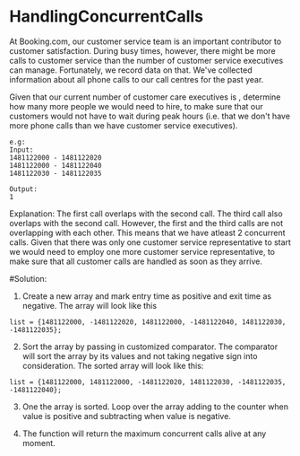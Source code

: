 # HandlingConcurrentCalls
At Booking.com, our customer service team is an important contributor to customer satisfaction. During busy times,
however, there might be more calls to customer service than the number of customer service executives can manage.
Fortunately, we record data on that. We've collected information about all phone calls to our call centres for the past
year.


Given that our current number of customer care executives is , determine how many more people we would need to hire,
to make sure that our customers would not have to wait during peak hours (i.e. that we don't have more phone calls than
we have customer service executives).
```
e.g:
Input:
1481122000 - 1481122020
1481122000 - 1481122040
1481122030 - 1481122035

Output:
1
```
Explanation:
The first call overlaps with the second call. The third call also overlaps with the second call. However, the first
and the third calls are not overlapping with each other. This means that we have atleast 2 concurrent calls. Given that
there was only one customer service representative to start we would need to employ one more customer service
representative, to make sure that all customer calls are handled as soon as they arrive.


#Solution:
1. Create a new array and mark entry time as positive and exit time as negative. The array will look like this
```
list = {1481122000, -1481122020, 1481122000, -1481122040, 1481122030, -1481122035};
```

2. Sort the array by passing in customized comparator. The comparator will sort the array by its values and not taking
negative sign into consideration. The sorted array will look like this:
```
list = {1481122000, 1481122000, -1481122020, 1481122030, -1481122035, -1481122040};
```

3. One the array is sorted. Loop over the array adding to the counter when value is positive and subtracting when
value is negative.

4. The function will return the maximum concurrent calls alive at any moment.
